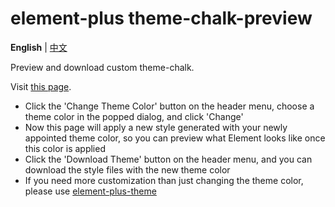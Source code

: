# element-plus theme-chalk-preview

**English** | [中文](./README.zh-CN.md)

Preview and download custom theme-chalk.

Visit <a href="https://github.com/WsmDyj/element-plus-theme/">this page</a>.

- Click the 'Change Theme Color' button on the header menu, choose a theme color in the popped dialog, and click 'Change'
- Now this page will apply a new style generated with your newly appointed theme color, so you can preview what Element looks like once this color is applied
- Click the 'Download Theme' button on the header menu, and you can download the style files with the new theme color
- If you need more customization than just changing the theme color, please use <a href="https://element-plus.org/#/zh-CN/component/custom-theme" target="_blank">element-plus-theme</a>

